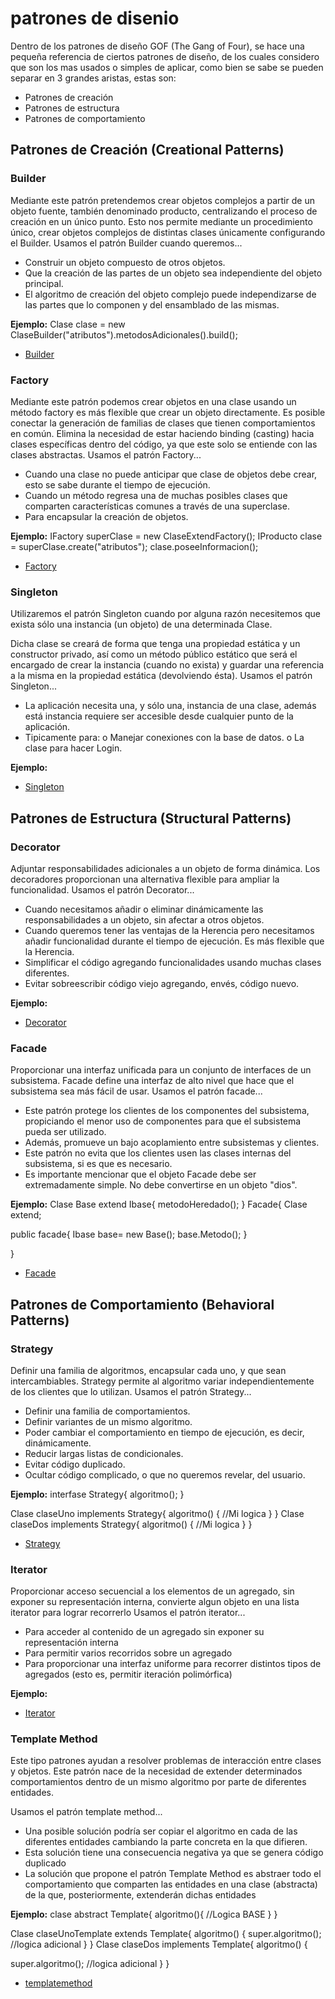 # patrones de disenio

Dentro de los patrones de diseño GOF (The Gang of Four), se hace una pequeña referencia de ciertos patrones de diseño, de los cuales considero que son los mas usados o simples de aplicar, como bien se sabe se pueden separar en 3 grandes aristas, estas son:
* Patrones de creación
* Patrones de estructura 
* Patrones de comportamiento

## Patrones de Creación (Creational Patterns)

### Builder
Mediante este patrón pretendemos crear objetos complejos a partir de un objeto fuente, también denominado producto, centralizando el proceso de creación en un único punto. Esto nos permite mediante un procedimiento único, crear objetos complejos de distintas clases únicamente configurando el Builder.
Usamos el patrón Builder cuando queremos...

* Construir un objeto compuesto de otros objetos.
* Que la creación de las partes de un objeto sea independiente del objeto principal.
* El algoritmo de creación del objeto complejo puede independizarse de las partes que lo componen y del ensamblado de las mismas.

**Ejemplo:**
Clase clase = new ClaseBuilder("atributos").metodosAdicionales().build();
* [Builder](https://github.com/jmillafilo/patrones-de-disenio/tree/master/creacional/builder)


### Factory
Mediante este patrón podemos crear objetos en una clase usando un método factory es más flexible que crear un objeto directamente. Es posible conectar la generación de familias de clases que tienen comportamientos en común. Elimina la necesidad de estar haciendo binding (casting) hacia clases específicas dentro del código, ya que este solo se entiende con las clases abstractas.
 Usamos el patrón Factory...
 
* Cuando una clase no puede anticipar que clase de objetos debe crear, esto se sabe durante el tiempo de ejecución.
* Cuando un método regresa una de muchas posibles clases que comparten características comunes a través de una superclase.
* Para encapsular la creación de objetos.

**Ejemplo:**
IFactory superClase = new ClaseExtendFactory();
IProducto clase = superClase.create("atributos");
clase.poseeInformacion();
* [Factory](https://github.com/jmillafilo/patrones-de-disenio/tree/master/creacional/factory)


### Singleton
Utilizaremos el patrón Singleton cuando por alguna razón necesitemos que exista sólo una instancia (un objeto) de una determinada Clase.

Dicha clase se creará de forma que tenga una propiedad estática y un constructor privado, así como un método público estático que será el encargado de crear la instancia (cuando no exista) y guardar una referencia a la misma en la propiedad estática (devolviendo ésta).
Usamos el patrón Singleton...

* La aplicación necesita una, y sólo una, instancia de una clase, además está instancia requiere ser accesible desde cualquier punto de la aplicación.
* Tipicamente para:
  o	Manejar conexiones con la base de datos.
  o	La clase para hacer Login.

**Ejemplo:**
* [Singleton](https://github.com/jmillafilo/patrones-de-disenio/tree/master/creacional/singleton)


## Patrones de Estructura (Structural Patterns)

### Decorator 
Adjuntar responsabilidades adicionales a un objeto de forma dinámica. Los decoradores proporcionan una alternativa flexible para ampliar la funcionalidad.
Usamos el patrón Decorator...

* Cuando necesitamos añadir o eliminar dinámicamente las responsabilidades a un objeto, sin afectar a otros objetos.
* Cuando queremos tener las ventajas de la Herencia pero necesitamos añadir funcionalidad durante el tiempo de ejecución. Es más flexible que la Herencia.
* Simplificar el código agregando funcionalidades usando muchas clases diferentes.
* Evitar sobreescribir código viejo agregando, envés, código nuevo.

**Ejemplo:**
* [Decorator](https://github.com/jmillafilo/patrones-de-disenio/tree/master/estructural/decorator)


### Facade
Proporcionar una interfaz unificada para un conjunto de interfaces de un subsistema. Facade define una interfaz de alto nivel que hace que el subsistema sea más fácil de usar.
Usamos el patrón facade...
* Este patrón protege los clientes de los componentes del subsistema, propiciando el menor uso de componentes para que el subsistema pueda ser utilizado.
* Además, promueve un bajo acoplamiento entre subsistemas y clientes.
* Este patrón no evita que los clientes usen las clases internas del subsistema, si es que es necesario.
* Es importante mencionar que el objeto Facade debe ser extremadamente simple. No debe convertirse en un objeto "dios".

**Ejemplo:**
Clase Base extend Ibase{
  metodoHeredado();
}
Facade{
  Clase extend;
  
  public facade{
    Ibase base= new Base();
    base.Metodo();
  }
  
}
* [Facade](https://github.com/jmillafilo/patrones-de-disenio/tree/master/estructural/facade)


## Patrones de Comportamiento (Behavioral Patterns)

### Strategy
Definir una familia de algoritmos, encapsular cada uno, y que sean intercambiables. Strategy permite al algoritmo variar independientemente de los clientes que lo utilizan.
Usamos el patrón Strategy...

* Definir una familia de comportamientos.
* Definir variantes de un mismo algoritmo.
* Poder cambiar el comportamiento en tiempo de ejecución, es decir, dinámicamente.
* Reducir largas listas de condicionales.
* Evitar código duplicado.
* Ocultar código complicado, o que no queremos revelar, del usuario.

**Ejemplo:**
interfase Strategy{
  algoritmo();
}

Clase claseUno implements Strategy{
  algoritmo()
  {
    //Mi logica
  }
}
Clase claseDos implements Strategy{
  algoritmo()
  {
    //Mi logica
  }
}

* [Strategy](https://github.com/jmillafilo/patrones-de-disenio/tree/master/comportamiento/strategy)


### Iterator
Proporcionar acceso secuencial a los elementos de un agregado, sin exponer su representación interna, convierte algun objeto en una lista iterator para lograr recorrerlo 
Usamos el patrón iterator...

* Para acceder al contenido de un agregado sin exponer su representación interna
* Para permitir varios recorridos sobre un agregado
* Para proporcionar una interfaz uniforme para recorrer distintos tipos de agregados (esto es, permitir iteración polimórfica)


**Ejemplo:**
* [Iterator](https://github.com/jmillafilo/patrones-de-disenio/tree/master/comportamiento/Iterador)


### Template Method
Este tipo patrones ayudan a resolver problemas de interacción entre clases y objetos. Este patrón nace de la necesidad de extender determinados comportamientos dentro de un mismo algoritmo por parte de diferentes entidades. 

Usamos el patrón template method...

* Una posible solución podría ser copiar el algoritmo en cada de las diferentes entidades cambiando la parte concreta en la que difieren.
* Esta solución tiene una consecuencia negativa ya que se genera código duplicado
* La solución que propone el patrón Template Method es abstraer todo el comportamiento que comparten las entidades en una clase (abstracta) de la que, posteriormente, extenderán dichas entidades

**Ejemplo:**
clase abstract Template{
  algoritmo(){
    //Logica BASE
  }
}

Clase claseUnoTemplate extends Template{
  algoritmo()
  {
   super.algoritmo();
   //logica adicional
  }
}
Clase claseDos implements Template{
  algoritmo()
  {
   
   super.algoritmo();
   //logica adicional
  }
}
* [templatemethod](https://github.com/jmillafilo/patrones-de-disenio/tree/master/comportamiento/templatemethod)
